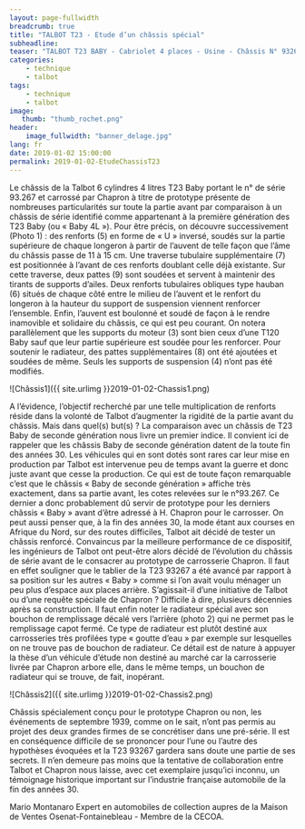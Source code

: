 ```yaml
---
layout: page-fullwidth
breadcrumb: true
title: "TALBOT T23 - Etude d’un châssis spécial"
subheadline:
teaser: "TALBOT T23 BABY - Cabriolet 4 places - Usine - Châssis N° 93267"
categories:
    - technique
    - talbot
tags:
    - technique
    - talbot
image:
   thumb: "thumb_rochet.png"
header:
    image_fullwidth: "banner_delage.jpg"
lang: fr
date: 2019-01-02 15:00:00
permalink: 2019-01-02-EtudeChassisT23
---
```

Le châssis de la Talbot 6 cylindres 4 litres T23 Baby portant le n° de série 93.267 et carrossé par Chapron à titre de prototype  présente de nombreuses particularités sur toute la partie avant par comparaison à un châssis de série identifié comme appartenant à la première génération des T23 Baby (ou « Baby 4L »). 
Pour être précis, on découvre successivement (Photo 1) : des renforts (5) en forme de « U »
inversé, soudés sur la partie supérieure de chaque longeron à partir de l’auvent de telle façon que l’âme du châssis passe de 11 à 15 cm. Une traverse tubulaire supplémentaire (7) est positionnée à l’avant de ces renforts doublant celle déjà existante.
Sur cette traverse, deux pattes (9) sont soudées et servent à maintenir des tirants de supports d’ailes. Deux renforts tubulaires obliques type hauban (6) situés de chaque côté entre le milieu de l’auvent et le renfort du longeron à la hauteur du support de suspension viennent renforcer l’ensemble. Enfin, l’auvent est boulonné et soudé de façon à le rendre inamovible et solidaire du châssis, ce qui est peu courant. 
On notera parallèlement que les supports du moteur (3) sont bien ceux d’une T120 Baby sauf que leur partie supérieure est soudée pour les renforcer. Pour soutenir le radiateur, des pattes supplémentaires (8) ont été ajoutées et soudées de même. 
Seuls les supports de suspension (4) n’ont pas été modifiés.

![Châssis1]({{ site.urlimg }}2019-01-02-Chassis1.png)

A l’évidence, l’objectif recherché par une telle multiplication de renforts réside dans la volonté de Talbot d’augmenter la rigidité de la partie avant du châssis. Mais dans quel(s) but(s) ?
La comparaison avec un châssis de T23 Baby de seconde génération nous livre un premier indice.
Il convient ici de rappeler que les châssis Baby de seconde génération datent de la toute fin des années 30. Les véhicules qui en sont dotés sont rares car leur mise en production par Talbot
est intervenue peu de temps avant la guerre et donc juste avant que cesse la production. Ce qui
est de toute façon remarquable c’est que le châssis « Baby de seconde génération » affiche très exactement, dans sa partie avant, les cotes relevées sur le n°93.267. Ce dernier a donc probablement dû servir de prototype pour les derniers châssis « Baby » avant d’être
adressé à H. Chapron pour le carrosser. On peut aussi penser que, à la fin des années
30, la mode étant aux courses en Afrique du Nord, sur des routes difficiles, Talbot ait décidé de tester un châssis renforcé. Convaincus par la meilleure performance de ce dispositif, les ingénieurs de Talbot ont peut-être alors décidé de l’évolution du châssis de série avant de le consacrer au prototype de carrosserie Chapron.
Il faut en effet souligner que le tablier de la T23 93267 a été avancé par rapport à sa position
sur les autres « Baby » comme si l’on avait voulu ménager un peu plus d’espace aux places arrière. S’agissait-il d’une initiative de Talbot ou d’une requête spéciale de Chapron ? Difficile à dire, plusieurs décennies après sa construction.
Il faut enfin noter le radiateur spécial avec son bouchon de remplissage décalé vers l’arrière (photo 2) qui ne permet pas le remplissage capot fermé. Ce type de radiateur est plutôt destiné aux carrosseries très profilées type « goutte d’eau » par exemple sur lesquelles on ne trouve pas de bouchon de radiateur. Ce détail est de nature à appuyer la thèse d’un véhicule d’étude non destiné au marché car la carrosserie livrée par Chapron arbore elle, dans le même temps, un bouchon de radiateur qui se trouve, de fait, inopérant.

![Châssis2]({{ site.urlimg }}2019-01-02-Chassis2.png)

Châssis spécialement conçu pour le prototype Chapron ou non, les événements de septembre 1939, comme on le sait, n’ont pas permis au projet des deux grandes firmes de se concrétiser dans une pré-série. Il est en conséquence difficile de se prononcer pour l’une ou l’autre des hypothèses évoquées et la T23 93267  gardera sans doute une partie de ses secrets. Il n’en demeure pas moins que la tentative de collaboration entre Talbot et Chapron nous laisse, avec cet exemplaire jusqu’ici inconnu, un témoignage historique important sur l’industrie française automobile de la fin des années 30.

Mario Montanaro
Expert en automobiles de collection aupres de la Maison de Ventes Osenat-Fontainebleau - Membre de la CECOA.
